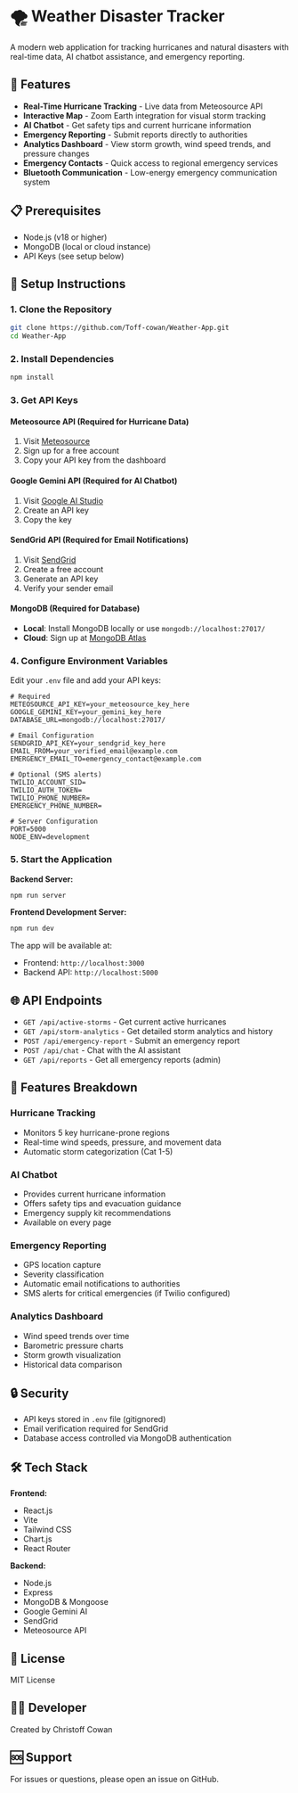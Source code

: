 # 🌪️ Weather Disaster Tracker

A modern web application for tracking hurricanes and natural disasters with real-time data, AI chatbot assistance, and emergency reporting.

## 🚀 Features

- **Real-Time Hurricane Tracking** - Live data from Meteosource API
- **Interactive Map** - Zoom Earth integration for visual storm tracking
- **AI Chatbot** - Get safety tips and current hurricane information
- **Emergency Reporting** - Submit reports directly to authorities
- **Analytics Dashboard** - View storm growth, wind speed trends, and pressure changes
- **Emergency Contacts** - Quick access to regional emergency services
- **Bluetooth Communication** - Low-energy emergency communication system

## 📋 Prerequisites

- Node.js (v18 or higher)
- MongoDB (local or cloud instance)
- API Keys (see setup below)

## 🔧 Setup Instructions

### 1. Clone the Repository
```bash
git clone https://github.com/Toff-cowan/Weather-App.git
cd Weather-App
```

### 2. Install Dependencies
```bash
npm install
```

### 3. Get API Keys

#### Meteosource API (Required for Hurricane Data)
1. Visit [Meteosource](https://www.meteosource.com/)
2. Sign up for a free account
3. Copy your API key from the dashboard

#### Google Gemini API (Required for AI Chatbot)
1. Visit [Google AI Studio](https://makersuite.google.com/app/apikey)
2. Create an API key
3. Copy the key

#### SendGrid API (Required for Email Notifications)
1. Visit [SendGrid](https://sendgrid.com/)
2. Create a free account
3. Generate an API key
4. Verify your sender email

#### MongoDB (Required for Database)
- **Local**: Install MongoDB locally or use `mongodb://localhost:27017/`
- **Cloud**: Sign up at [MongoDB Atlas](https://www.mongodb.com/cloud/atlas)

### 4. Configure Environment Variables

Edit your `.env` file and add your API keys:

```env
# Required
METEOSOURCE_API_KEY=your_meteosource_key_here
GOOGLE_GEMINI_KEY=your_gemini_key_here
DATABASE_URL=mongodb://localhost:27017/

# Email Configuration
SENDGRID_API_KEY=your_sendgrid_key_here
EMAIL_FROM=your_verified_email@example.com
EMERGENCY_EMAIL_TO=emergency_contact@example.com

# Optional (SMS alerts)
TWILIO_ACCOUNT_SID=
TWILIO_AUTH_TOKEN=
TWILIO_PHONE_NUMBER=
EMERGENCY_PHONE_NUMBER=

# Server Configuration
PORT=5000
NODE_ENV=development
```

### 5. Start the Application

**Backend Server:**
```bash
npm run server
```

**Frontend Development Server:**
```bash
npm run dev
```

The app will be available at:
- Frontend: `http://localhost:3000`
- Backend API: `http://localhost:5000`

## 🌐 API Endpoints

- `GET /api/active-storms` - Get current active hurricanes
- `GET /api/storm-analytics` - Get detailed storm analytics and history
- `POST /api/emergency-report` - Submit an emergency report
- `POST /api/chat` - Chat with the AI assistant
- `GET /api/reports` - Get all emergency reports (admin)

## 📱 Features Breakdown

### Hurricane Tracking
- Monitors 5 key hurricane-prone regions
- Real-time wind speeds, pressure, and movement data
- Automatic storm categorization (Cat 1-5)

### AI Chatbot
- Provides current hurricane information
- Offers safety tips and evacuation guidance
- Emergency supply kit recommendations
- Available on every page

### Emergency Reporting
- GPS location capture
- Severity classification
- Automatic email notifications to authorities
- SMS alerts for critical emergencies (if Twilio configured)

### Analytics Dashboard
- Wind speed trends over time
- Barometric pressure charts
- Storm growth visualization
- Historical data comparison

## 🔒 Security

- API keys stored in `.env` file (gitignored)
- Email verification required for SendGrid
- Database access controlled via MongoDB authentication

## 🛠️ Tech Stack

**Frontend:**
- React.js
- Vite
- Tailwind CSS
- Chart.js
- React Router

**Backend:**
- Node.js
- Express
- MongoDB & Mongoose
- Google Gemini AI
- SendGrid
- Meteosource API

## 📝 License

MIT License

## 👨‍💻 Developer

Created by Christoff Cowan

## 🆘 Support

For issues or questions, please open an issue on GitHub.
